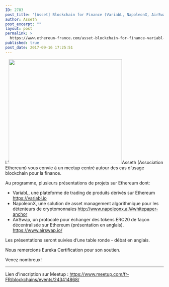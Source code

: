 ```yaml
---
ID: 2783
post_title: '[Asset] Blockchain for Finance (VariabL, NapoleonX, AirSwap) &#8211; 20 septembre 2017 à Paris'
author: Asseth
post_excerpt: ""
layout: post
permalink: >
  https://www.ethereum-france.com/asset-blockchain-for-finance-variabl-napoleonx-airswap-20-septembre-2017-a-paris/
published: true
post_date: 2017-09-16 17:25:51
---
```

L’<a href="https://www.ethereum-france.com/asset-blockchain-for-finance-variabl-napoleonx-airswap-20-septembre-2017-a-paris/event_464559784-jpeg/" rel="attachment wp-att-2784"><img class="alignright size-full wp-image-2784" src="https://www.ethereum-france.com/wp-content/uploads/2017/09/event_464559784.jpeg.png" alt="" width="360" height="332" /></a>Asseth (Association Ethereum) vous convie à un meetup centré autour des cas d’usage blockchain pour la finance.

Au programme, plusieurs présentations de projets sur Ethereum dont:

<ul>
    <li>VariabL, une plateforme de trading de produits dérivés sur Ethereum <a class="linkified" href="https://variabl.io/">https://variabl.io</a></li>
    <li>NapoleonX, une solution de asset management algorithmique pour les détenteurs de cryptomonnaies <a class="linkified" href="http://www.napoleonx.ai/#whitepaper-anchor">http://www.napoleonx.ai/#whitepaper-anchor</a></li>
    <li>AirSwap, un protocole pour échanger des tokens ERC20 de façon décentralisée sur Ethereum (présentation en anglais). <a class="linkified" href="https://www.airswap.io/">https://www.airswap.io/</a></li>
</ul>

Les présentations seront suivies d’une table ronde - débat en anglais.

Nous remercions Eureka Certification pour son soutien.

Venez nombreux!

<hr />

Lien d'inscription sur Meetup : <a href="https://www.meetup.com/fr-FR/blockchains/events/243414868/">https://www.meetup.com/fr-FR/blockchains/events/243414868/</a>